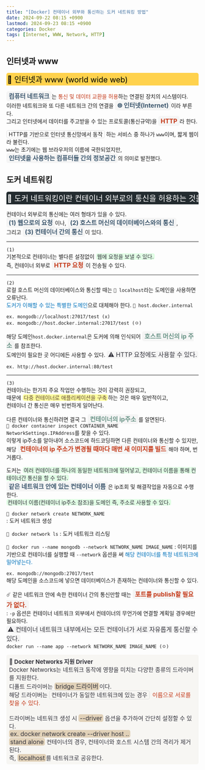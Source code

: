 ```yaml
---
title: "[Docker] 컨테이너 외부와 통신하는 도커 네트워킹 방법"
date: 2024-09-22 08:15 +0900
lastmod: 2024-09-23 08:15 +0900
categories: Docker
tags: [Internet, WWW, Network, HTTP]
---
```


## 인터넷과 www

<div style="margin-bottom: 15px;font-size:20px;background-color:#FFD24D;color:black;font-weight:normal;border-top-left-radius:5px;border-top-right-radius:5px;padding:2px;overflow-x:auto;white-space:nowrap;">
    🐀 인터넷과 www (world wide web)
</div>

<span style="padding:3px 6px;font-size:16px;border-radius:5px;background-color:rgba(0,0,0,0.03);color:#3f596f;font-weight:bold;">컴퓨터 네트워크</span>는 <span style='color:rgb(196,58,26);'>통신 및 데이터 교환을 허용</span>하는 연결된 장치의 시스템이다.  
이러한 네트워크와 또 다른 네트워크 간의 연결을 <span style="padding:3px 6px;font-size:16px;border-radius:5px;background-color:rgba(0,0,0,0.03);color:#3f596f;font-weight:bold;">🌐 인터넷(Internet)</span>이라 부른다.  
그리고 인터넷에서 데이터를 주고받을 수 있는 프로토콜(통신규약)을 <span style="padding:3px 6px;font-size:16px;border-radius:5px;background-color:rgba(0,0,0,0.03);color:rgb(196,58,26);font-weight:bold;">HTTP</span>라 한다.

<span style="padding:1px 5px;margin-right: 3px;border: 1px solid #DEDEDE;border-radius:5px;">HTTP를 기반으로 인터넷 통신망에서 동작</span>하는 서비스 중 하나가 `www`이며, 짧게 웹이라 불린다.  
`www`는 초기에는 웹 브라우저의 이름에 국한되었지만,  
<span style="padding:3px 6px;font-size:16px;border-radius:5px;background-color:rgba(0,0,0,0.03);color:#3f596f;font-weight:bold;">인터넷을 사용하는 컴퓨터들 간의 정보공간</span>의 의미로 발전했다.

## 도커 네트워킹

<div style="margin-bottom:15px;font-size:20px;background-color:rgb(35,43,47);color:white;font-weight:normal;border-top-left-radius:5px;border-top-right-radius:5px;padding:2px;overflow-x:auto;white-space:nowrap;">
    🐁 도커 네트워킹이란 컨테이너 외부로의 통신을 허용하는 것을 말한다
</div>

컨테이너 외부로의 통신에는 여러 형태가 있을 수 있다.  
<span style="padding:3px 6px;font-size:16px;border-radius:5px;background-color:rgba(0,0,0,0.03);color:#3f596f;font-weight:bold;">(1) 웹으로의 요청</span>이나, <span style="padding:3px 6px;font-size:16px;border-radius:5px;background-color:rgba(0,0,0,0.03);color:#3f596f;font-weight:bold;">(2) 호스트 머신의 데이터베이스와의 통신</span>,  
그리고 <span style="padding:3px 6px;font-size:16px;border-radius:5px;background-color:rgba(0,0,0,0.03);color:#3f596f;font-weight:bold;">(3) 컨테이너 간의 통신</span>이 있다.

---

`(1)`  
기본적으로 컨테이너는 별다른 설정없이 <span style="padding:0 3px;border-radius:5px;background-color:#E1FEE5;color:#34343c;">웹에 요청을 보낼 수 있다.</span>  
즉, 컨테이너 외부로 <span style="padding:3px 6px;font-size:16px;border-radius:5px;background-color:rgba(0,0,0,0.03);color:rgb(196,58,26);font-weight:bold;">HTTP 요청</span>이 전송될 수 있다.

---

`(2)`  
로컬 호스트 머신의 데이터베이스와 통신할 때는 `🚫 localhost`라는 도메인을 사용하면 오류난다.  
<span style='color:#0072BB;'>도커가 이해할 수 있는 특별한 도메인</span>으로 대체해야 한다. `🐋 host.docker.internal`

`ex. mongodb://localhost:27017/test (x)`  
`ex. mongodb://host.docker.internal:27017/test (ㅇ)`

해당 도메인`host.docker.internal`은 도커에 의해 인식되어 <span style="padding:3px 6px;font-size:16px;border-radius:5px;background-color:rgba(0,0,0,0.03);color:#6A9487;font-weight:bold;">호스트 머신의 ip 주소</span>를 참조한다.  
도메인이 필요한 곳 어디에든 사용할 수 있다. <span style="padding:0 3px;font-size:16px;border-radius:5px;background-color:rgba(0,0,0,0.03);color:#34343c;">⚠️ HTTP 요청에도 사용할 수 있다.</span>

`ex. http://host.docker.internal:80/test`

---

`(3)`  
컨테이너는 한가지 주요 작업만 수행하는 것이 강력히 권장되고,  
때문에 <span style="padding:0 3px;border-radius:5px;background-color:#ffff9e;color:#624a3d;">다중 컨테이너로 애플리케이션을 구축</span>하는 것은 매우 일반적이고,  
컨테이너 간 통신은 매우 빈번하게 일어난다.

다른 컨테이너와 통신하려면 결국 그 <span style="padding:3px 6px;font-size:16px;border-radius:5px;background-color:rgba(0,0,0,0.03);color:#6A9487;font-weight:bold;">컨테이너의 ip주소</span>를 알면된다.  
`🐋 docker container inspect CONTAINER_NAME`  
`NetworkSettings.IPAddress`를 찾을 수 있다.  
이렇게 ip주소를 알아내어 소스코드에 하드코딩하면 다른 컨테이너와 통신할 수 있지만,  
해당 <span style="padding:3px 6px;font-size:16px;border-radius:5px;background-color:rgba(0,0,0,0.03);color:rgb(196,58,26);font-weight:bold;">컨테이너의 ip 주소가 변경될 때마다 매번 새 이미지를 빌드</span>해야 하며, 번거롭다.

도커는 <span style="padding:0 3px;border-radius:5px;background-color:#E1FEE5;color:#34343c;">여러 컨테이너를 하나의 동일한 네트워크에 밀어넣고, 컨테이너 이름을 통해 컨테이너간 통신을 할 수 있다.</span>  
<span style="padding:3px 6px;font-size:16px;border-radius:5px;background-color:rgba(0,0,0,0.03);color:#3f596f;font-weight:bold;">같은 네트워크 안에 있는 컨테이너 이름</span>은 ip조회 및 해결작업을 자동으로 수행한다.  
<span style="padding:0 3px;border-radius:5px;background-color:#E1FEE5;color:#34343c;">컨테이너 이름(컨테이너 ip주소 참조)을 도메인 즉, 주소로 사용할 수 있다.</span>

`🐋 docker network create NETWORK_NAME`  
: 도커 네트워크 생성

`🐋 docker network ls`
: 도커 네트워크 리스팅

`🐋 docker run --name mongodb --network NETWORK_NAME IMAGE_NAME`
: 이미지를 기반으로 컨테이너를 실행할 때 `--network` 옵션을 써 <span style='color:#0072BB;'>해당 컨테이너를 특정 네트워크에 밀어넣는다.</span>

`ex. mongodb://mongodb:27017/test`  
해당 도메인을 소스코드에 넣으면 데이터베이스가 존재하는 컨테이너와 통신할 수 있다.

☄️ 같은 네트워크 안에 속한 컨테이너 간의 통신만할 때는 <span style="padding:3px 6px;font-size:16px;border-radius:5px;background-color:rgba(0,0,0,0.03);color:rgb(196,58,26);font-weight:bold;">포트를 publish할 필요가 없다.</span>  
: `-p` 옵션은 컨테이너 네트워크 외부에서 컨테이너의 무언가에 연결할 계획일 경우에만 필요하다.  
<span style="padding:0 3px;font-size:16px;border-radius:5px;background-color:rgba(0,0,0,0.03);color:#34343c;">⚠️ 컨테이너 네트워크 내부에서는 모든 컨테이너가 서로 자유롭게 통신할 수 있다.</span>  
`docker run --name app --network NETWORK_NAME IMAGE_NAME (ㅇ)`

<div style="margin-bottom:15px;font-size:15px;background-color:#F7F6F3;border-radius:5px;padding:7px;color:#34343c;"><span style="font-weight:bold;">📕 Docker Networks 지원 Driver</span><br>
Docker Networks는 네트워크 동작에 영향을 미치는 다양한 종류의 드라이버를 지원한다.<br>
디폴트 드라이버는 <span style="padding:0 3px;font-size:16px;border-radius:5px;background-color:#e1d1b8;color:#34343c;">bridge 드라이버</span>이다.<br>
해당 드라이버는 <span style="padding:1px 5px;margin-right: 3px;border: 1px solid #DEDEDE;border-radius:5px;">컨테이너가 동일한 네트워크에 있는 경우</span> <span style='color:rgb(196,58,26);'>이름으로 서로를 찾을 수 있다.</span><br><br>
드라이버는 네트워크 생성 시 <span style="padding:0 3px;font-size:16px;border-radius:5px;background-color:#e1d1b8;color:#34343c;">--driver</span> 옵션을 추가하여 간단히 설정할 수 있다.<br>
<span style="padding:0 3px;font-size:16px;border-radius:5px;background-color:#e1d1b8;color:#34343c;">ex. docker network create --driver host ..</span><br>
<span style="padding:0 3px;font-size:16px;border-radius:5px;background-color:#e1d1b8;color:#34343c;">stand alone</span> 컨테이너의 경우, 컨테이너와 호스트 시스템 간의 격리가 제거된다.<br>
즉, <span style="padding:0 3px;font-size:16px;border-radius:5px;background-color:#e1d1b8;color:#34343c;">localhost</span>를 네트워크로 공유한다.

</div>
